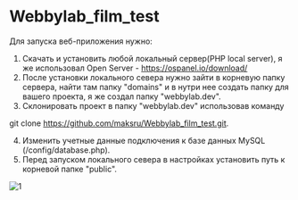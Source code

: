 # Webbylab_film_test
Для запуска веб-приложения нужно:
1) Скачать и установить любой локальный сервер(PHP local server), я же использовал Open Server - https://ospanel.io/download/
2) После установки локального севера нужно зайти в корневую папку сервера, найти там папку "domains" и в нутри нее создать папку для вашего проекта, я же создал папку "webbylab.dev".
3) Склонировать проект в папку "webbylab.dev" использовав команду 

  git clone https://github.com/maksru/Webbylab_film_test.git.

4) Изменить учетные данные подключения к базе данных MySQL (/config/database.php).
5) Перед запуском локального севера в настройках установить путь к корневой папке "public".

![1](https://user-images.githubusercontent.com/32376236/68546251-14369a80-03dd-11ea-8979-afe531499577.jpg)
